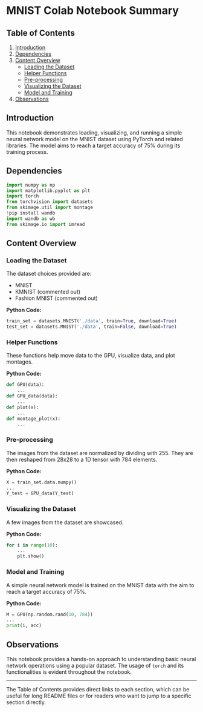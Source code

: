 # MNIST Colab Notebook Summary

## Table of Contents
1. [Introduction](#introduction)
2. [Dependencies](#dependencies)
3. [Content Overview](#content-overview)
   - [Loading the Dataset](#loading-the-dataset)
   - [Helper Functions](#helper-functions)
   - [Pre-processing](#pre-processing)
   - [Visualizing the Dataset](#visualizing-the-dataset)
   - [Model and Training](#model-and-training)
4. [Observations](#observations)

## Introduction
This notebook demonstrates loading, visualizing, and running a simple neural network model on the MNIST dataset using PyTorch and related libraries. The model aims to reach a target accuracy of 75% during its training process.

## Dependencies
```python
import numpy as np
import matplotlib.pyplot as plt
import torch
from torchvision import datasets
from skimage.util import montage
!pip install wandb
import wandb as wb
from skimage.io import imread
```

## Content Overview

### Loading the Dataset
The dataset choices provided are:
- MNIST
- KMNIST (commented out)
- Fashion MNIST (commented out)

**Python Code:**
```python
train_set = datasets.MNIST('./data', train=True, download=True)
test_set = datasets.MNIST('./data', train=False, download=True)
```

### Helper Functions
These functions help move data to the GPU, visualize data, and plot montages.

**Python Code:**
```python
def GPU(data):
    ...
def GPU_data(data):
    ...
def plot(x):
    ...
def montage_plot(x):
    ...
```

### Pre-processing
The images from the dataset are normalized by dividing with 255. They are then reshaped from 28x28 to a 1D tensor with 784 elements.

**Python Code:**
```python
X = train_set.data.numpy()
...
Y_test = GPU_data(Y_test)
```

### Visualizing the Dataset
A few images from the dataset are showcased.

**Python Code:**
```python
for i in range(10):
    ...
    plt.show()
```

### Model and Training
A simple neural network model is trained on the MNIST data with the aim to reach a target accuracy of 75%.

**Python Code:**
```python
M = GPU(np.random.rand(10, 784))
...
print(i, acc)
```

## Observations
This notebook provides a hands-on approach to understanding basic neural network operations using a popular dataset. The usage of `torch` and its functionalities is evident throughout the notebook.

---

The Table of Contents provides direct links to each section, which can be useful for long README files or for readers who want to jump to a specific section directly.
